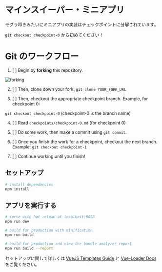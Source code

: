 # マインスイーパー・ミニアプリ

モグラ叩きみたいにミニアプリの実装はチェックポイントに分解されています。

`git checkout checkpoint-0` から初めてください！

# Git のワークフロー

1. [ ] Begin by **forking** this repository.

![forking](https://i.imgur.com/PmLC0ON.png)

2. [ ] Then, clone down your fork: `git clone YOUR_FORK_URL`

3. [ ] Then, checkout the appropriate checkpoint branch. Example, for checkpoint 0:

`git checkout checkpoint-0` (checkpoint-0 is the branch name)

4. [ ] Read `checkpoints/checkpoint-0.md` (for checkpoint 0)

5. [ ] Do some work, then make a commit using `git commit`.

6. [ ] Once you finish the work for a checkpoint, checkout the next branch. Example: `git checkout checkpoint-1`

7. [ ] Continue working until you finish!

## セットアップ

``` bash
# install dependencies
npm install
```

## アプリを実行する

```bash
# serve with hot reload at localhost:8080
npm run dev

# build for production with minification
npm run build

# build for production and view the bundle analyzer report
npm run build --report
```

セットアップに関して詳しくは [VueJS Templates Guide](http://vuejs-templates.github.io/webpack/) と [Vue-Loader Docs](http://vuejs.github.io/vue-loader) をご覧ください。
